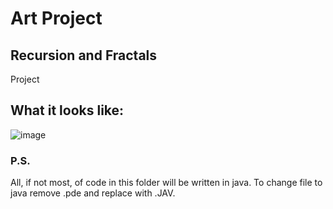 # Art Project
## Recursion and Fractals
Project
## What it looks like:
![image](https://user-images.githubusercontent.com/77509555/225944959-5d47b5a2-519d-4349-8245-301c57331d45.png)


### **P.S.**
All, if not most, of code in this folder will be written in java. To change file to java remove .pde and replace with .JAV.
